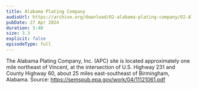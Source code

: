 ```yaml
---
title: Alabama Plating Company
audioUrl: https://archive.org/download/02-alabama-plating-company/02-AlabamaPlatingCompany.mp3
pubDate: 27 Apr 2024
duration: 5:40
size: 3.3
explicit: false
episodeType: full
---
```

The Alabama Plating Company, Inc. (APC) site is located approximately one mile northeast of Vincent, at the intersection of U.S. Highway 231 and County Highway 60, about 25 miles east-southeast of Birmingham, Alabama. Source: <https://semspub.epa.gov/work/04/11121061.pdf>